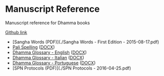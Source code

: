 # Manuscript Reference

Manuscript reference for Dhamma books

[Github link](https://github.com/profound-labs/manuscript-reference)

- [Sangha Words (PDF)](./Sangha Words - First Edition - 2015-08-17.pdf)
- [Pali Spelling](./markdown/pali-spelling.md) ([DOCX](./pali-spelling.docx))
- [Dhamma Glossary - English](./markdown/dhamma-glossary-EN.md) ([DOCX](./dhamma-glossary-EN.docx))
- [Dhamma Glossary - Italian](./markdown/dhamma-glossary-IT.md) ([DOCX](./dhamma-glossary-IT.docx))
- [Dhamma Glossary - Portuguese](./markdown/dhamma-glossary-PT.md) ([DOCX](./dhamma-glossary-PT.docx))
- [SPN Protocols (PDF)](./SPN Protocols - 2016-04-25.pdf)
